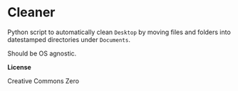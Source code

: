# Cleaner

Python script to automatically clean `Desktop` by moving files and folders into datestamped directories under `Documents`. 

Should be OS agnostic.

**License**

Creative Commons Zero
